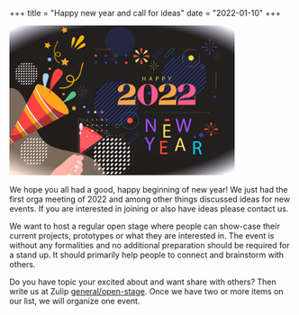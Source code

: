 +++
title = "Happy new year and call for ideas"
date = "2022-01-10"
+++

<img src="new-year.png" width=400 /><br />

We hope you all had a good, happy beginning of new year! We just had the first orga meeting of 2022 and among other things discussed ideas for new events. If you are interested in joining or also have ideas please contact us.

We want to host a regular open stage where people can show-case their current projects, prototypes or what they are interested in. The event is without any formalities and no additional preparation should be required for a stand up. It should primarily help people to connect and brainstorm with others.

Do you have topic your excited about and want share with others? Then write us at Zulip [general/open-stage](https://aes-erlangen.zulipchat.com/#narrow/stream/309333-general/topic/open-stage). Once we have two or more items on our list, we will organize one event.
